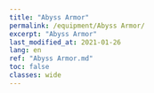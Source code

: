 ```yaml
---
title: "Abyss Armor"
permalink: /equipment/Abyss Armor/
excerpt: "Abyss Armor"
last_modified_at: 2021-01-26
lang: en
ref: "Abyss Armor.md"
toc: false
classes: wide
---
```


